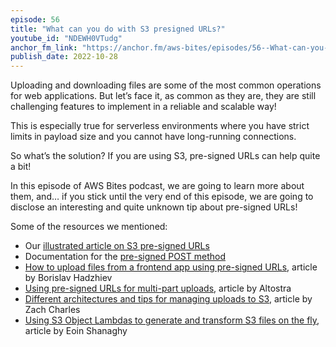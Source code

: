 ```yaml
---
episode: 56
title: "What can you do with S3 presigned URLs?"
youtube_id: "NDEWH0VTudg"
anchor_fm_link: "https://anchor.fm/aws-bites/episodes/56--What-can-you-do-with-S3-presigned-URLs-e1pqbac"
publish_date: 2022-10-28
---
```


Uploading and downloading files are some of the most common operations for web applications. But let’s face it, as common as they are, they are still challenging features to implement in a reliable and scalable way!

This is especially true for serverless environments where you have strict limits in payload size and you cannot have long-running connections.

So what’s the solution? If you are using S3, pre-signed URLs can help quite a bit! 

In this episode of AWS Bites podcast, we are going to learn more about them, and… if you stick until the very end of this episode, we are going to disclose an interesting and quite unknown tip about pre-signed URLs!


Some of the resources we mentioned:

- Our [illustrated article on S3 pre-signed URLs](https://fourtheorem.com/the-illustrated-guide-to-s3-pre-signed-urls/)
- Documentation for the [pre-signed POST method](https://docs.aws.amazon.com/AmazonS3/latest/API/RESTObjectPOST.html)
- [How to upload files from a frontend app using pre-signed URLs](https://bobbyhadz.com/blog/aws-s3-presigned-url-react), article by Borislav Hadzhiev
- [Using pre-signed URLs for multi-part uploads](https://www.altostra.com/blog/multipart-uploads-with-s3-presigned-url), article by Altostra 
- [Different architectures and tips for managing uploads to S3](https://zaccharles.medium.com/s3-uploads-proxies-vs-presigned-urls-vs-presigned-posts-9661e2b37932), article by Zach Charles
- [Using S3 Object Lambdas to generate and transform S3 files on the fly](https://eoins.medium.com/using-s3-object-lambdas-to-generate-and-transform-on-the-fly-874b0f27fb84), article by Eoin Shanaghy 
